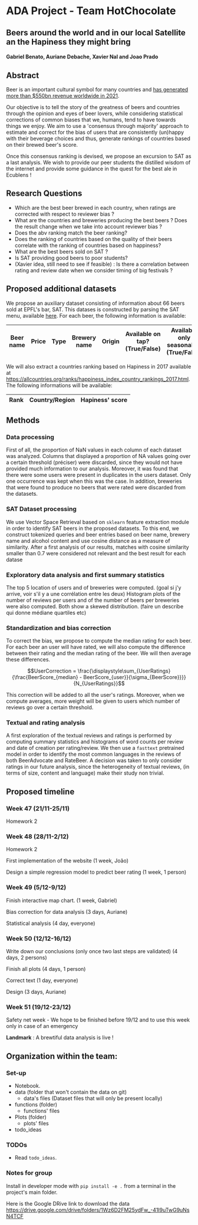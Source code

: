 # ADA Project - Team HotChocolate
## Beers around the world and in our local Satellite an the Hapiness they might bring
#### Gabriel Benato, Auriane Debache, Xavier Nal and Joao Prado

## Abstract 

Beer is an important cultural symbol for many countries and [has generated more than $550bn revenue worldwide in 2021](https://www.statista.com/outlook/cmo/alcoholic-drinks/beer/worldwide#revenue).

Our objective is to tell the story of the greatness of beers and countries through the opinion and eyes of beer lovers, while considering statistical corrections of common biases that we, humans, tend to have towards things we enjoy. We aim to use a 'consensus through majority' approach to estimate and correct for the bias of users that are consistently (un)happy with their beverage choices and thus, generate rankings of countries based on their brewed beer's score.

Once this consensus ranking is devised, we propose an excursion to SAT as a last analysis. We wish to provide our peer students the distilled wisdom of the internet and provide some guidance in the quest for the best ale in Ecublens !

## Research Questions
- Which are the best beer brewed in each country, when ratings are corrected with respect to reviewer bias ?
- What are the countries and breweries producing the best beers ? Does the result change when we take into account reviewer bias ?
- Does the abv ranking match the beer ranking?
- Does the ranking of countries based on the quality of their beers correlate with the ranking of countries based on happiness?
- What are the best beers sold on SAT ? 
- Is SAT providing good beers to poor students? 
- (Xavier idea, still need to see if feasible) : Is there a correlation between rating and review date when we consider timing of big festivals ?
  
## Proposed additional datasets

We propose an auxiliary dataset consisting of information about 66 beers sold at EPFL's bar, SAT. This datases is constructed by parsing the SAT menu, available [here](https://satellite.bar/bar/). For each beer, the following information is available: 

| Beer name | Price | Type | Brewery name | Origin | Available on tap? (True/False) | Available only seasonally? (True/False) | ABV | Serving volume |
|-----------|-------|------|--------------|--------|------------------|---------------------------|-----|----------------|

We will also extract a countries ranking based on Hapiness in 2017 available at https://allcountries.org/ranks/happiness_index_country_rankings_2017.html.
The following informations will be available:

| Rank | Country/Region | Hapiness' score |
|------|----------------|-----------------|

## Methods

### Data processing

First of all, the proportion of NaN values in each column of each dataset was analyzed. Columns that displayed a proportion of NA values going over a certain threshold (préciser) were discarded, since they would not have provided much information to our analysis. Moreover, it was found that there were some users were present in duplicates in the users dataset. Only one occurrence was kept when this was the case. In addition, breweries that were found to produce no beers that were rated were discarded from the datasets.  

### SAT Dataset processing

We use Vector Space Retrieval based on ```sklearn``` feature extraction module in order to identify SAT beers in the proposed datasets. To this end, we construct tokenized queries and beer entries based on beer name, brewery name and alcohol content and use cosine distance as a measure of similarity. After a first analysis of our results, matches with cosine similarity smaller than 0.7 were considered not relevant and the best result for each datase

### Exploratory data analysis and first summary statistics

The top 5 location of users and of breweries were computed. (goal si j'y arrive, voir s'il y a une corrélation entre les deux) 
Histogram plots of the number of reviews per users and of the number of beers per breweries were also computed. Both show a skewed distribution. 
(faire un describe qui donne médiane quartiles etc) 

### Standardization and bias correction


To correct the bias, we propose to compute the median rating  for each beer. For each beer an user will have rated, we will also compute the difference between their rating and the median rating of the beer. We will then average these differences.

$$UserCorrection = \frac{\displaystyle\sum_{UserRatings}{\frac{BeerScore_{median} - BeerScore_{user}}{\sigma_{BeerScore}}}}{N_{UserRatings}}$$

This correction will be added to all the user's ratings. Moreover, when we compute averages, more weight will be given to users which number of reviews go over a certain threshold. 

### Textual and rating analysis

A first exploration of the textual reviews and ratings is performed by computing summary statistics and histograms of word counts per review and date of creation per rating/review. We then use a ```fasttext``` pretrained model in order to identify the most common languages in the reviews of both BeerAdvocate and RateBeer. A decision was taken to only consider ratings in our future analysis, since the heterogeneity of textual reviews, (in terms of size, content and language) make their study non trivial. 

## Proposed timeline

### Week 47 (21/11-25/11)
Homework 2
### Week 48 (28/11-2/12)
Homework 2

First implementation of the website (1 week, João)

Design a simple regression model to predict beer rating (1 week, 1 person)
### Week 49 (5/12-9/12)


Finish interactive map chart. (1 week, Gabriel)

Bias correction for data analysis (3 days, Auriane)

Statistical analysis (4 day, everyone)


### Week 50 (12/12-16/12)

Write down our conclusions (only once two last steps are validated) (4 days, 2 persons) 

Finish all plots (4 days, 1 person)

Correct text (1 day, everyone)

Design (3 days, Auriane)

### Week 51 (19/12-23/12)
Safety net week - We hope to be finished before 19/12 and to use this week only in case of an emergency

__Landmark__ : A brewtiful data analysis is live !

## Organization within the team:

### Set-up

- Notebook.
- data (folder that won't contain the data on git)
  - data's files (Dataset files that will only be present locally)
- functions (folder)
  - functions' files
- Plots (folder)
  - plots' files
- todo_ideas
  
### TODOs
- Read ```todo_ideas```.

### Notes for group
Install in developer mode with `pip install -e .` from a terminal in the project's main folder.

Here is the Google DRive link to download the data 
https://drive.google.com/drive/folders/1Wz6D2FM25ydFw_-41I9uTwG9uNsN4TCF
